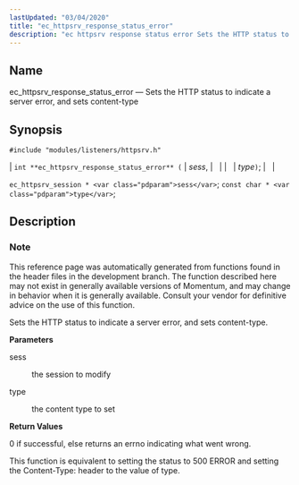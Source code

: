 ```yaml
---
lastUpdated: "03/04/2020"
title: "ec_httpsrv_response_status_error"
description: "ec httpsrv response status error Sets the HTTP status to indicate a server error and sets content type int ec httpsrv response status error sess type ec httpsrv session sess const char type This reference page was automatically generated from functions found in the header files in the development branch..."
---
```


<a name="apis.ec_httpsrv_response_status_error"></a> 
## Name

ec_httpsrv_response_status_error — Sets the HTTP status to indicate a server error, and sets content-type

## Synopsis

`#include "modules/listeners/httpsrv.h"`

| `int **ec_httpsrv_response_status_error** (` | <var class="pdparam">sess</var>, |   |
|   | <var class="pdparam">type</var>`)`; |   |

`ec_httpsrv_session * <var class="pdparam">sess</var>`;
`const char * <var class="pdparam">type</var>`;<a name="idp53103584"></a> 
## Description

### Note

This reference page was automatically generated from functions found in the header files in the development branch. The function described here may not exist in generally available versions of Momentum, and may change in behavior when it is generally available. Consult your vendor for definitive advice on the use of this function.

Sets the HTTP status to indicate a server error, and sets content-type.

**<a name="idp53106496"></a> Parameters**

<dl class="variablelist">

<dt>sess</dt>

<dd>

the session to modify

</dd>

<dt>type</dt>

<dd>

the content type to set

</dd>

</dl>

**<a name="idp53111072"></a> Return Values**

0 if successful, else returns an errno indicating what went wrong.

This function is equivalent to setting the status to 500 ERROR and setting the Content-Type: header to the value of type.